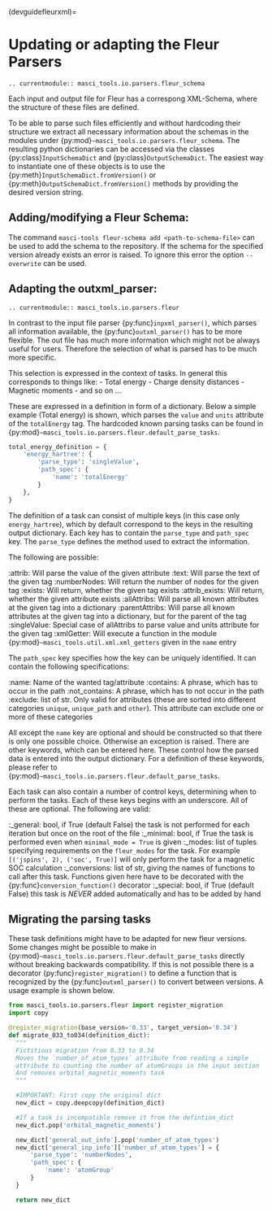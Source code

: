 (devguidefleurxml)=

# Updating or adapting the Fleur Parsers

```{eval-rst}
.. currentmodule:: masci_tools.io.parsers.fleur_schema
```

Each input and output file for Fleur has a correspong XML-Schema, where the structure
of these files are defined.

To be able to parse such files efficiently and without hardcoding their structure
we extract all necessary information about the schemas in the modules under
{py:mod}`~masci_tools.io.parsers.fleur_schema`. The resulting python dictionaries
can be accessed via the classes {py:class}`InputSchemaDict` and {py:class}`OutputSchemaDict`.
The easiest way to instantiate one of these objects is to use the
{py:meth}`InputSchemaDict.fromVersion()` or {py:meth}`OutputSchemaDict.fromVersion()` methods
by providing the desired version string.

## Adding/modifying a Fleur Schema:

The command `masci-tools fleur-schema add <path-to-schema-file>` can be used to add
the schema to the repository. If the schema for the specified version already exists
an error is raised. To ignore this error the option `--overwrite` can be used.

## Adapting the outxml_parser:

```{eval-rst}
.. currentmodule:: masci_tools.io.parsers.fleur
```

In contrast to the input file parser {py:func}`inpxml_parser()`, which parses all information available,
the {py:func}`outxml_parser()` has to be more flexible. The out file has much more information which might
not be always useful for users. Therefore the selection of what is parsed has to be much more specific.

This selection is expressed in the context of tasks. In general this corresponds to things like:
\- Total energy
\- Charge density distances
\- Magnetic moments
\- and so on ...

These are expressed in a definition in form of a dictionary. Below a simple example
(Total energy) is shown, which parses the `value` and `units` attribute of the
`totalEnergy` tag. The hardcoded known parsing tasks can be found in
{py:mod}`~masci_tools.io.parsers.fleur.default_parse_tasks`.

```python
total_energy_definition = {
    'energy_hartree': {
        'parse_type': 'singleValue',
        'path_spec': {
            'name': 'totalEnergy'
        }
    },
}
```

The definition of a task can consist of multiple keys (in this case only `energy_hartree`),
which by default correspond to the keys in the resulting output dictionary. Each key has
to contain the `parse_type` and `path_spec` key. The `parse_type` defines the
method used to extract the information.

The following are possible:

:attrib: Will parse the value of the given attribute
:text: Will parse the text of the given tag
:numberNodes: Will return the number of nodes for the given tag
:exists: Will return, whether the given tag exists
:attrib_exists: Will return, whether the given attribute exists
:allAttribs: Will parse all known attributes at the given tag
              into a dictionary
:parentAttribs: Will parse all known attributes at the given tag
                into a dictionary, but for the parent of the tag
:singleValue: Special case of allAttribs to parse value and units
              attribute for the given tag
:xmlGetter: Will execute a function in the module {py:mod}`~masci_tools.util.xml.xml_getters` given in the `name` entry

The `path_spec` key specifies how the key can be uniquely identified.
It can contain the following specifications:

:name: Name of the wanted tag/attribute
:contains: A phrase, which has to occur in the path
:not_contains: A phrase, which has to not occur in the path
:exclude: list of str. Only valid for attributes (these are sorted into different
          categories `unique`, `unique_path` and `other`). This attribute can
          exclude one or more of these categories

All except the `name` key are optional and should be constructed so that there is only one
possible choice. Otherwise an exception is raised. There are other keywords, which can be entered
here. These control how the parsed data is entered into the output dictionary.
For a definition of these keywords, please refer to
{py:mod}`~masci_tools.io.parsers.fleur.default_parse_tasks`.

Each task can also contain a number of control keys, determining when to perform the tasks.
Each of these keys begins with an underscore. All of these are optional.
The following are valid:

:_general: bool, if True (default False) the task is not performed for
           each iteration but once on the root of the file
:_minimal: bool, if True the task is performed even when `minimal_mode = True`
           is given
:_modes: list of tuples specifying requirements on the `fleur_modes` for the task.
         For example `[('jspins', 2), ('soc', True)]` will only perform the task for a
         magnetic SOC calculation
:_conversions: list of str, giving the names of functions to call after this task.
               Functions given here have to be decorated with the 
               {py:func}`conversion_function()` decorator
:_special: bool, if True (default False) this task is *NEVER* added automatically
           and has to be added by hand

## Migrating the parsing tasks

These task definitions might have to be adapted for new fleur versions. Some changes
might be possible to make in {py:mod}`~masci_tools.io.parsers.fleur.default_parse_tasks`
directly without breaking backwards compatibility. If this is not possible there is
a decorator {py:func}`register_migration()` to define a function that is recognized
by the {py:func}`outxml_parser()` to convert between versions. A usage example is shown below.

```python
from masci_tools.io.parsers.fleur import register_migration
import copy

@register_migration(base_version='0.33', target_version='0.34')
def migrate_033_to034(definition_dict):
  """
  Fictitious migration from 0.33 to 0.34
  Moves the `number_of_atom_types` attribute from reading a simple
  attribute to counting the number of atomGroups in the input section
  And removes orbital_magnetic_moments task
  """

  #IMPORTANT: First copy the original dict
  new_dict = copy.deepcopy(definition_dict)

  #If a task is incompatible remove it from the defintion_dict
  new_dict.pop('orbital_magnetic_moments')

  new_dict['general_out_info'].pop('number_of_atom_types')
  new_dict['general_inp_info']['number_of_atom_types'] = {
      'parse_type': 'numberNodes',
      'path_spec': {
          'name': 'atomGroup'
      }
  }

  return new_dict
```
